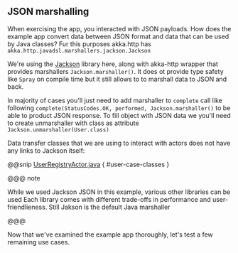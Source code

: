 JSON marshalling
----------------

When exercising the app, you interacted with JSON payloads. How does the example app convert data between JSON format
and data that can be used by Java classes? Fur this purposes akka.http has `akka.http.javadsl.marshallers.jackson.Jackson`

We're using the [Jackson](https://github.com/FasterXML/jackson) library here, along with akka-http wrapper that provides
marshallers  `Jackson.marshaller()`. It does ot provide type safety like `Spray` on compile time
but it still allows to to marshall data to JSON and back.

In majority of cases you'll just need to add marshaller to `complete` call like following
`complete(StatusCodes.OK, performed, Jackson.marshaller()` to be able to product JSON response.
To fill object with JSON data we you'll need to create unmarshaller with class as attribute 
`Jackson.unmarshaller(User.class)`

Data transfer classes that we are using to interact with actors does not have any links to Jackson itself:

@@snip [UserRegistryActor.java]($g8src$/java/com/lightbend/akka/http/sample/UserRegistryActor.java) { #user-case-classes }

@@@ note
  
While we used Jackson JSON in this example, various other libraries can be used
Each library comes with different trade-offs in performance and user-friendlieness. 
Still Jakson is the default Java marshaller
  
@@@ 

Now that we've examined the example app thoroughly, let's test a few remaining use cases.

